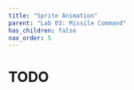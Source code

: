 ```yaml
---
title: "Sprite Animation"
parent: "Lab 03: Missile Command"
has_children: false
nav_order: 5
---
```


# TODO

